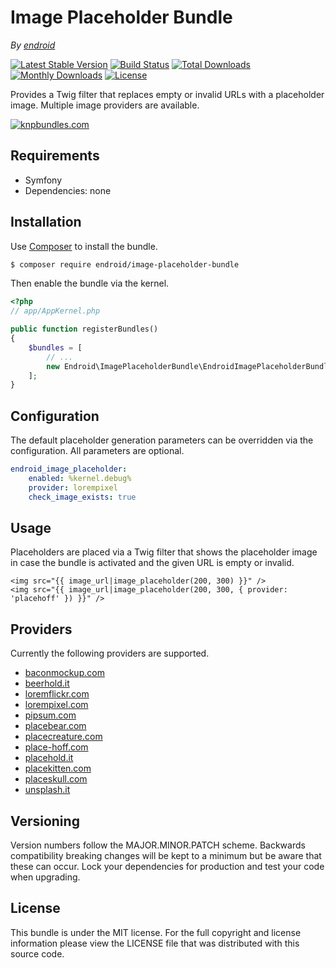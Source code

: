 # Image Placeholder Bundle

*By [endroid](https://endroid.nl/)*

[![Latest Stable Version](http://img.shields.io/packagist/v/endroid/image-placeholder-bundle.svg)](https://packagist.org/packages/endroid/image-placeholder-bundle)
[![Build Status](http://img.shields.io/travis/endroid/image-placeholder-bundle.svg)](http://travis-ci.org/endroid/image-placeholder-bundle)
[![Total Downloads](http://img.shields.io/packagist/dt/endroid/image-placeholder-bundle.svg)](https://packagist.org/packages/endroid/image-placeholder-bundle)
[![Monthly Downloads](http://img.shields.io/packagist/dm/endroid/image-placeholder-bundle.svg)](https://packagist.org/packages/endroid/image-placeholder-bundle)
[![License](http://img.shields.io/packagist/l/endroid/image-placeholder-bundle.svg)](https://packagist.org/packages/endroid/image-placeholder-bundle)

Provides a Twig filter that replaces empty or invalid URLs with a placeholder
image. Multiple image providers are available.

[![knpbundles.com](http://knpbundles.com/endroid/image-placeholder-bundle/badge-short)](http://knpbundles.com/endroid/image-placeholder-bundle)

## Requirements

* Symfony
* Dependencies: none

## Installation

Use [Composer](https://getcomposer.org/) to install the bundle.

``` bash
$ composer require endroid/image-placeholder-bundle
```

Then enable the bundle via the kernel.

``` php
<?php
// app/AppKernel.php

public function registerBundles()
{
    $bundles = [
        // ...
        new Endroid\ImagePlaceholderBundle\EndroidImagePlaceholderBundle(),
    ];
}
```

## Configuration

The default placeholder generation parameters can be overridden via the
configuration. All parameters are optional.

```yaml
endroid_image_placeholder:
    enabled: %kernel.debug%
    provider: lorempixel
    check_image_exists: true
```

## Usage

Placeholders are placed via a Twig filter that shows the placeholder image in
case the bundle is activated and the given URL is empty or invalid.

``` twig
<img src="{{ image_url|image_placeholder(200, 300) }}" />
<img src="{{ image_url|image_placeholder(200, 300, { provider: 'placehoff' }) }}" />
```

## Providers

Currently the following providers are supported.

* [baconmockup.com](https://baconmockup.com/)
* [beerhold.it](http://beerhold.it/)
* [loremflickr.com](http://loremflickr.com/)
* [lorempixel.com](http://lorempixel.com/)
* [pipsum.com](http://pipsum.com/)
* [placebear.com](http://placebear.com/)
* [placecreature.com](http://placecreature.com/)
* [place-hoff.com](http://place-hoff.com/)
* [placehold.it](http://placehold.it/)
* [placekitten.com](http://placekitten.com/)
* [placeskull.com](http://placeskull.com/)
* [unsplash.it](http://unsplash.it/)

## Versioning

Version numbers follow the MAJOR.MINOR.PATCH scheme. Backwards compatibility
breaking changes will be kept to a minimum but be aware that these can occur.
Lock your dependencies for production and test your code when upgrading.

## License

This bundle is under the MIT license. For the full copyright and license
information please view the LICENSE file that was distributed with this source code.
